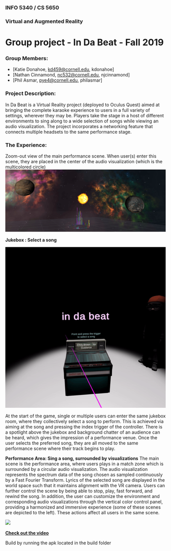 ### INFO 5340 / CS 5650
### Virtual and Augmented Reality 
# Group project - In Da Beat - Fall 2019

### Group Members:
- [Katie Donahoe, kd459@cornell.edu, kdonahoe]
- [Nathan Cinnamond, nc532@cornell.edu, njcinnamond]
- [Phil Asmar, pye4@cornell.edu, philasmar]

### Project Description:
In Da Beat is a Virtual Reality project (deployed to Oculus Quest) aimed at bringing the complete karaoke experience to users in a full variety of settings, wherever they may be. Players take the stage in a host of different environments to sing along to a wide selection of songs while viewing an audio visualization. The project incorporates a networking feature that connects multiple headsets to the same performance stage.

### The Experience:
Zoom-out view of the main performance scene. When user(s) enter this scene, they are placed in the center of the audio visualization (which is the multicolored circle)
![](multi2.PNG)

**Jukebox : Select a song**

![](jukebox.gif)

At the start of the game, single or multiple users can enter the same jukebox room, where they collectively select a song to perform. This is achieved via aiming at the song and pressing the index trigger of the controller. There is a spotlight above the jukebox and background chatter of an audience can be heard, which gives the impression of a performance venue. Once the user selects the preferred song, they are all moved to the same performance scene where their track begins to play.

**Performance Area: Sing a song, surrounded by visualizations**
The main scene is the performance area, where users plays in a match zone which is surrounded by a circular audio visualization. The audio visualization represents the spectrum data of the song chosen as sampled continuously by a Fast Fourier Transform. Lyrics of the selected song are displayed in the world space such that it maintains alignment with the VR camera. Users can further control the scene by being able to stop, play, fast forward, and rewind the song. In addition, the user can customize the environment and corresponding audio visualizations through the vertical color control panel, providing a harmonized and immersive experience (some of these scenes are depicted to the left). These actions affect all users in the same scene.

![](scene.gif)

**[Check out the video](https://drive.google.com/file/d/1S3_tEi53Kg-UI-6Hu0NEoKyvvc1i0VB8/view)**

Build by running the apk located in the build folder
